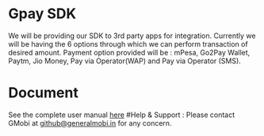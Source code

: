 # Gpay SDK
We will be providing our SDK to 3rd party apps for integration. Currently we will be having the 6 options through which we can perform transaction of desired amount. Payment option provided will be : mPesa, Go2Pay Wallet, Paytm, Jio Money, Pay via Operator(WAP) and Pay via Operator (SMS).
# Document
See the complete user manual [here](https://docs.google.com/document/d/e/2PACX-1vRC-ElKaI3ok3AIqdZsnJvPJEi1j1v6OJP0mSjW5OBfDuJ4Frrv3ZDLe-6FIUAERIAwBaj-Zm8zMQUJ/pub
)
#Help & Support :
Please contact GMobi at [github@generalmobi.in](mailto:github@generalmobi.in) for any concern.
